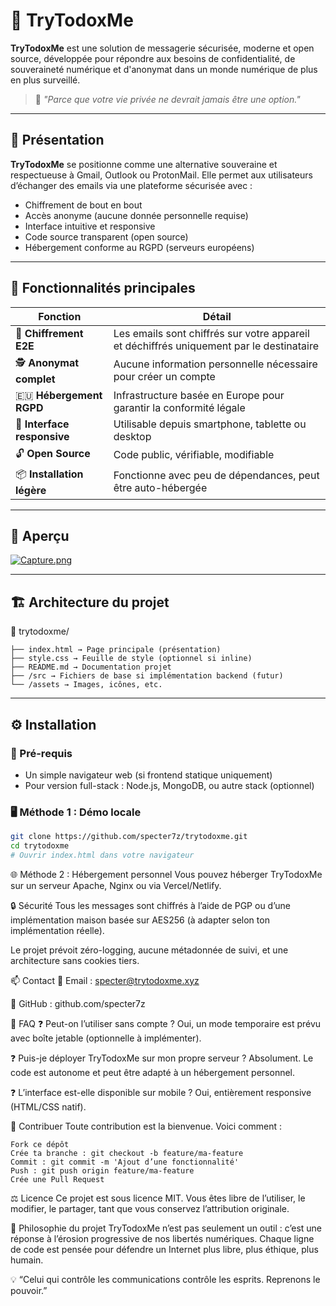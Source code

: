 # 📧 TryTodoxMe

**TryTodoxMe** est une solution de messagerie sécurisée, moderne et open source, développée pour répondre aux besoins de confidentialité, de souveraineté numérique et d'anonymat dans un monde numérique de plus en plus surveillé.

> 🔐 *"Parce que votre vie privée ne devrait jamais être une option."*

---

## 🚀 Présentation

**TryTodoxMe** se positionne comme une alternative souveraine et respectueuse à Gmail, Outlook ou ProtonMail. Elle permet aux utilisateurs d’échanger des emails via une plateforme sécurisée avec :

- Chiffrement de bout en bout
- Accès anonyme (aucune donnée personnelle requise)
- Interface intuitive et responsive
- Code source transparent (open source)
- Hébergement conforme au RGPD (serveurs européens)

---

## 🧰 Fonctionnalités principales

| Fonction                             | Détail |
|--------------------------------------|--------|
| 🔐 **Chiffrement E2E**               | Les emails sont chiffrés sur votre appareil et déchiffrés uniquement par le destinataire |
| 🕵️ **Anonymat complet**             | Aucune information personnelle nécessaire pour créer un compte |
| 🇪🇺 **Hébergement RGPD**             | Infrastructure basée en Europe pour garantir la conformité légale |
| 📱 **Interface responsive**          | Utilisable depuis smartphone, tablette ou desktop |
| 🔓 **Open Source**                   | Code public, vérifiable, modifiable |
| 📦 **Installation légère**           | Fonctionne avec peu de dépendances, peut être auto-hébergée |

---

## 📸 Aperçu

[![Capture.png](https://i.postimg.cc/0NsS1bdP/Capture.png)](https://postimg.cc/qN1q8B55)


---

## 🏗️ Architecture du projet

📁 trytodoxme/
```
├── index.html → Page principale (présentation)
├── style.css → Feuille de style (optionnel si inline)
├── README.md → Documentation projet
├── /src → Fichiers de base si implémentation backend (futur)
└── /assets → Images, icônes, etc.
```
---

## ⚙️ Installation

### 🔧 Pré-requis

- Un simple navigateur web (si frontend statique uniquement)
- Pour version full-stack : Node.js, MongoDB, ou autre stack (optionnel)

### 🖥️ Méthode 1 : Démo locale

```bash
git clone https://github.com/specter7z/trytodoxme.git
cd trytodoxme
# Ouvrir index.html dans votre navigateur
```
🌐 Méthode 2 : Hébergement personnel
Vous pouvez héberger TryTodoxMe sur un serveur Apache, Nginx ou via Vercel/Netlify.

🔒 Sécurité
Tous les messages sont chiffrés à l’aide de PGP ou d’une implémentation maison basée sur AES256 (à adapter selon ton implémentation réelle).

Le projet prévoit zéro-logging, aucune métadonnée de suivi, et une architecture sans cookies tiers.

📫 Contact
📧 Email : specter@trytodoxme.xyz

🔗 GitHub : github.com/specter7z

🙋 FAQ
❓ Peut-on l’utiliser sans compte ?
Oui, un mode temporaire est prévu avec boîte jetable (optionnelle à implémenter).

❓ Puis-je déployer TryTodoxMe sur mon propre serveur ?
Absolument. Le code est autonome et peut être adapté à un hébergement personnel.

❓ L’interface est-elle disponible sur mobile ?
Oui, entièrement responsive (HTML/CSS natif).

🤝 Contribuer
Toute contribution est la bienvenue. Voici comment :
```
Fork ce dépôt
Crée ta branche : git checkout -b feature/ma-feature
Commit : git commit -m 'Ajout d’une fonctionnalité'
Push : git push origin feature/ma-feature
Crée une Pull Request
```

⚖️ Licence
Ce projet est sous licence MIT. Vous êtes libre de l’utiliser, le modifier, le partager, tant que vous conservez l’attribution originale.

🧠 Philosophie du projet
TryTodoxMe n’est pas seulement un outil : c’est une réponse à l’érosion progressive de nos libertés numériques. Chaque ligne de code est pensée pour défendre un Internet plus libre, plus éthique, plus humain.

💡 “Celui qui contrôle les communications contrôle les esprits. Reprenons le pouvoir.”
